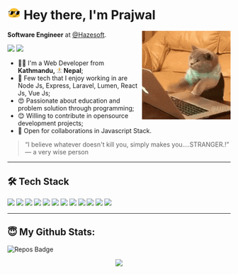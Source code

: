 <h1><img src="blob-sunglasses.gif" width="30"/> Hey there, I'm Prajwal</h1>

<img align='right' src='cat.gif' width='200'>

**Software Engineer** at [@Hazesoft](https://hazesoft.co/).

<a href="https://www.linkedin.com/in/pjmessi/"><img src="https://img.shields.io/badge/linkedin-0077B5.svg?style=for-the-badge&logo=linkedin&logoColor=white"></a>
<a href="mailto:pjmessi25@gmail.com"><img src="https://img.shields.io/badge/e‑mail-D14836.svg?style=for-the-badge&logo=GMail&logoColor=white"></a>

<ul>
  <li>🧑‍💻 I'm a Web Developer from <b>Kathmandu, <img src="swoyambhu.svg" width="13"/> Nepal</b>;</li>
  <li>💾 Few tech that I enjoy working in are Node Js, Express, Laravel, Lumen, React Js, Vue Js;</li>
  <li>😍 Passionate about education and problem solution through programming;</li>
  <li>😊 Willing to contribute in opensource development projects;</li>
  <li>🤝 Open for collaborations in Javascript Stack.</li>
</ul>

> “I believe whatever doesn't kill you, simply makes you....STRANGER.!”
― a very wise person

---

## 🛠 Tech Stack

<p>
    <img src="https://img.shields.io/badge/node.js%20-%2343853D.svg?&style=for-the-badge&logo=node.js&logoColor=white"/>
    <img src="https://img.shields.io/badge/Express.js-404D59?style=for-the-badge"/>
    <img src="https://img.shields.io/badge/Laravel-FF2D20?style=for-the-badge&logo=laravel&logoColor=white"/>
    <img src="https://img.shields.io/badge/React-20232A?style=for-the-badge&logo=react&logoColor=61DAFB"/>
    <img src="https://img.shields.io/badge/Vue.js-35495E?style=for-the-badge&logo=vue.js&logoColor=4FC08D"/>
    <img src="https://img.shields.io/badge/TypeScript-007ACC?style=for-the-badge&logo=typescript&logoColor=white"/>
    <img src="https://img.shields.io/badge/MySQL-00000F?style=for-the-badge&logo=mysql&logoColor=white"/>
    <img src="https://img.shields.io/badge/PostgreSQL-316192?style=for-the-badge&logo=postgresql&logoColor=white"/>
    <img src="https://img.shields.io/badge/MongoDB-4EA94B?style=for-the-badge&logo=mongodb&logoColor=white"/>
    <img src="https://img.shields.io/badge/SQLite-07405E?style=for-the-badge&logo=sqlite&logoColor=white"/>
    <img src="https://img.shields.io/badge/PHP-777BB4?style=for-the-badge&logo=php&logoColor=white">
    <img src="https://img.shields.io/badge/JavaScript-F7DF1E?style=for-the-badge&logo=javascript&logoColor=black"/>
</p>

---

## 😇 My Github Stats:

![Repos Badge](https://badges.pufler.dev/repos/pjmessi?style=for-the-badge)

<p align = "center">
  <img src = "https://github-readme-stats.vercel.app/api?username=PJMessi&show_icons=true&theme=algolia&line_height=27">
</p>
